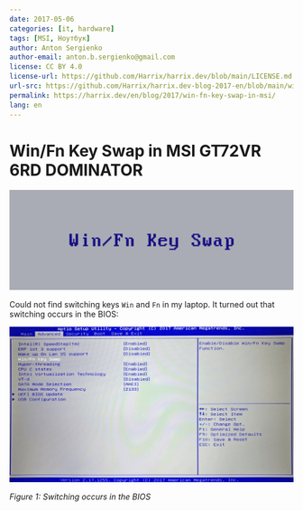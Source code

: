 ```yaml
---
date: 2017-05-06
categories: [it, hardware]
tags: [MSI, Ноутбук]
author: Anton Sergienko
author-email: anton.b.sergienko@gmail.com
license: CC BY 4.0
license-url: https://github.com/Harrix/harrix.dev/blob/main/LICENSE.md
url-src: https://github.com/Harrix/harrix.dev-blog-2017-en/blob/main/win-fn-key-swap-in-msi/win-fn-key-swap-in-msi.md
permalink: https://harrix.dev/en/blog/2017/win-fn-key-swap-in-msi/
lang: en
---
```


# Win/Fn Key Swap in MSI GT72VR 6RD DOMINATOR

![Featured image](featured-image.svg)

Could not find switching keys `Win` and `Fn` in my laptop. It turned out that switching occurs in the BIOS:

![Switching occurs in the BIOS](img/bios.png)

_Figure 1: Switching occurs in the BIOS_
